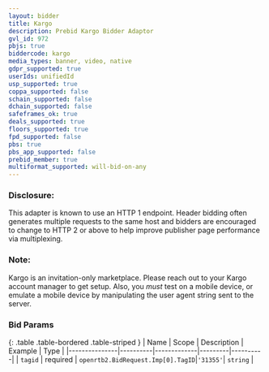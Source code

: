 ```yaml
---
layout: bidder
title: Kargo
description: Prebid Kargo Bidder Adaptor
gvl_id: 972
pbjs: true
biddercode: kargo
media_types: banner, video, native
gdpr_supported: true
userIds: unifiedId
usp_supported: true
coppa_supported: false
schain_supported: false
dchain_supported: false
safeframes_ok: true
deals_supported: true
floors_supported: true
fpd_supported: false
pbs: true
pbs_app_supported: false
prebid_member: true
multiformat_supported: will-bid-on-any
---
```


### Disclosure:
This adapter is known to use an HTTP 1 endpoint. Header bidding often generates multiple requests to the same host and bidders are encouraged to change to HTTP 2 or above to help improve publisher page performance via multiplexing.

### Note:
Kargo is an invitation-only marketplace.  Please reach out to your Kargo account manager to get setup.  Also, you *must* test on a mobile device, or emulate a mobile device by manipulating the user agent string sent to the server.

### Bid Params

{: .table .table-bordered .table-striped }
| Name          | Scope    | Description | Example | Type     |
|---------------|----------|-------------|---------|----------|
| `tagid`       | required | `openrtb2.BidRequest.Imp[0].TagID`|`'31355'`| `string` |
